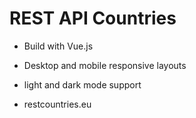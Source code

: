# REST API Countries

- Build with Vue.js

- Desktop and mobile responsive layouts

- light and dark mode support

- restcountries.eu

